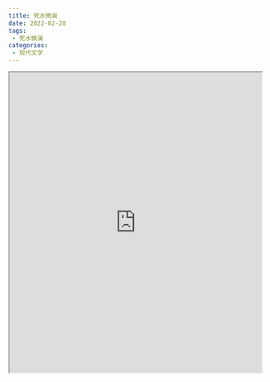 ```yaml
---
title: 死水微澜
date: 2022-02-28
tags:
 - 死水微澜
categories:
 - 现代文学
---
```




<iframe src="http://localhost:8080/pdf/web/viewer.html?file=https://vkceyugu.cdn.bspapp.com/VKCEYUGU-e9075d72-0451-48df-afe1-d46932ae4554/d532dfbd-e378-4867-898e-2549b4d49ac0.pdf" width="100%" height="600px"></iframe>